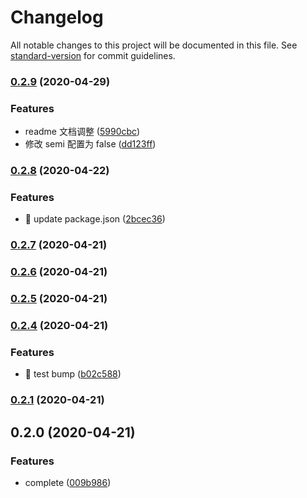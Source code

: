 # Changelog

All notable changes to this project will be documented in this file. See [standard-version](https://github.com/conventional-changelog/standard-version) for commit guidelines.

### [0.2.9](https://github.com/ZhihaoLau/eslint-config-yyl-vue/compare/v0.2.8...v0.2.9) (2020-04-29)


### Features

* readme 文档调整 ([5990cbc](https://github.com/ZhihaoLau/eslint-config-yyl-vue/commit/5990cbc5b972a1e4a80baa3b8c568c40427bc279))
* 修改 semi 配置为 false ([dd123ff](https://github.com/ZhihaoLau/eslint-config-yyl-vue/commit/dd123ff0b336bbb8dee5b6e01419895a3c50fe42))

### [0.2.8](https://github.com/ZhihaoLau/eslint-config-yyl-vue/compare/v0.2.7...v0.2.8) (2020-04-22)


### Features

* 🎸 update package.json ([2bcec36](https://github.com/ZhihaoLau/eslint-config-yyl-vue/commit/2bcec368476034108f1876b42e29a764922c36e3))

### [0.2.7](https://github.com/ZhihaoLau/eslint-config-yyl-vue/compare/v0.2.6...v0.2.7) (2020-04-21)

### [0.2.6](https://github.com/ZhihaoLau/eslint-config-yyl-vue/compare/v0.2.5...v0.2.6) (2020-04-21)

### [0.2.5](https://github.com/ZhihaoLau/eslint-config-yyl-vue/compare/v0.2.4...v0.2.5) (2020-04-21)

### [0.2.4](https://github.com/ZhihaoLau/eslint-config-yyl-vue/compare/v0.2.3...v0.2.4) (2020-04-21)


### Features

* 🎸 test bump ([b02c588](https://github.com/ZhihaoLau/eslint-config-yyl-vue/commit/b02c5888e0f888a29d0145f6f88a7a27f57d2094))

### [0.2.1](https://github.com/ZhihaoLau/eslint-config-yyl-vue/compare/v0.2.0...v0.2.1) (2020-04-21)

## 0.2.0 (2020-04-21)


### Features

* complete ([009b986](https://github.com/ZhihaoLau/eslint-config-yyl-vue/commit/009b9863a41e127c84cbff6d552a126212420c2a))
